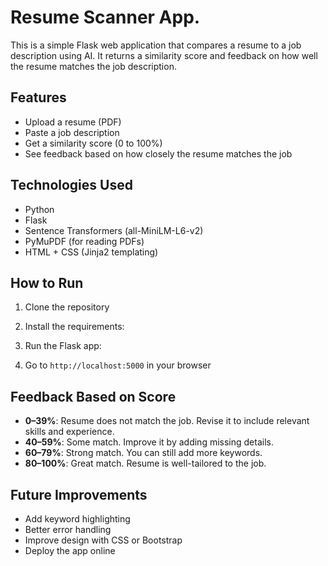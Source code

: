 # Resume Scanner App.

This is a simple Flask web application that compares a resume to a job description using AI. It returns a similarity score and feedback on how well the resume matches the job description.

## Features

- Upload a resume (PDF)
- Paste a job description
- Get a similarity score (0 to 100%)
- See feedback based on how closely the resume matches the job

## Technologies Used

- Python
- Flask
- Sentence Transformers (all-MiniLM-L6-v2)
- PyMuPDF (for reading PDFs)
- HTML + CSS (Jinja2 templating)

## How to Run

1. Clone the repository
2. Install the requirements:
3. Run the Flask app:

4. Go to `http://localhost:5000` in your browser

## Feedback Based on Score

- **0–39%**: Resume does not match the job. Revise it to include relevant skills and experience.
- **40–59%**: Some match. Improve it by adding missing details.
- **60–79%**: Strong match. You can still add more keywords.
- **80–100%**: Great match. Resume is well-tailored to the job.

## Future Improvements

- Add keyword highlighting
- Better error handling
- Improve design with CSS or Bootstrap
- Deploy the app online
